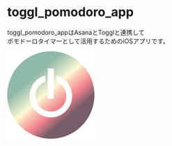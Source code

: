 # toggl_pomodoro_app

toggl_pomodoro_appはAsanaとTogglと連携して<br>
ポモドーロタイマーとして活用するためのiOSアプリです。

<img src="images/icon.png" width="200"><br>
